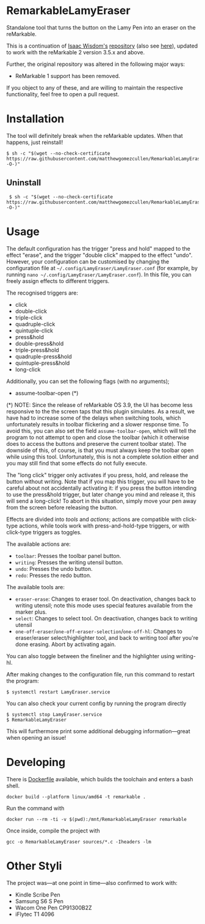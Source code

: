 # RemarkableLamyEraser

Standalone tool that turns the button on the Lamy Pen into an eraser on the reMarkable.

This is a continuation of
[Isaac Wisdom's][ghub:isaac-wisdom]
[repository][ghub:lamy:orig]
(also see [here][ghub:lamy:orig:maintenance]),
updated to work with the reMarkable 2 version 3.5.x and above.

Further, the original repository was altered in the following major ways:

  - ReMarkable 1 support has been removed.

If you object to any of these,
and are willing to maintain the respective functionality,
feel free to open a pull request.

# Installation

The tool will definitely break when the reMarkable updates.
When that happens, just reinstall!

``` console
$ sh -c "$(wget --no-check-certificate https://raw.githubusercontent.com/matthewgomezcullen/RemarkableLamyEraser/main/scripts/LamyInstall.sh -O-)"
```

## Uninstall

``` console
 $ sh -c "$(wget --no-check-certificate https://raw.githubusercontent.com/matthewgomezcullen/RemarkableLamyEraser/main/scripts/LamyUninstall.sh -O-)"
```

# Usage

The default configuration has the trigger "press and hold" mapped to the effect "erase",
and the trigger "double click" mapped to the effect "undo".
However, your configuration can be customised by changing the configuration file at
`~/.config/LamyEraser/LamyEraser.conf`
(for example, by running `nano ~/.config/LamyEraser/LamyEraser.conf`).
In this file, you can freely assign effects to different triggers.

The recognised triggers are:

  * click
  * double-click
  * triple-click
  * quadruple-click
  * quintuple-click
  * press&hold
  * double-press&hold
  * triple-press&hold
  * quadruple-press&hold
  * quintuple-press&hold
  * long-click

Additionally, you can set the following flags (with no arguments);
  * assume-toolbar-open (*)

(*) NOTE: Since the release of reMarkable OS 3.9,
the UI has become less responsive to the the screen taps that this plugin simulates.
As a result, we have had to increase some of the delays when switching tools,
which unfortunately results in toolbar flickering and a slower response time.
To avoid this, you can also set the field `assume-toolbar-open`,
which will tell the program to not attempt to open and close the toolbar
(which it otherwise does to access the buttons and preserve the current toolbar state).
The downside of this, of course, is that you must always keep the toolbar open while using this tool.
Unfortunately, this is not a complete solution either and you may still find that some effects do not fully execute.

The "long click" trigger only activates if you press, hold, and release the button without writing.
Note that if you map this trigger, you will have to be careful about not accidentally activating it:
if you press the button intending to use the press&hold trigger, but later change you mind and release it,
this will send a long-click!
To abort in this situation, simply move your pen away from the screen before releasing the button.

Effects are divided into *tools* and *actions*;
actions are compatible with click-type actions,
while tools work with press-and-hold-type triggers,
or with click-type triggers as toggles.

The available actions are:

  * `toolbar`: Presses the toolbar panel button.
  * `writing`: Presses the writing utensil button.
  * `undo`: Presses the undo button.
  * `redo`: Presses the redo button.

The available tools are:

  * `eraser-erase`: Changes to eraser tool.
    On deactivation, changes back to writing utensil;
    note this mode uses special features available from the marker plus.
  * `select`: Changes to select tool.
    On deactivation, changes back to writing utensil
  * `one-off-eraser`/`one-off-eraser-selection`/`one-off-hl`: Changes to eraser/eraser select/highlighter tool,
    and back to writing tool after you're done erasing.
    Abort by activating again.

You can also toggle between the fineliner and the highlighter using writing-hl.

After making changes to the configuration file,
run this command to restart the program:

``` console
$ systemctl restart LamyEraser.service
```

You can also check your current config by running the program directly

``` console
$ systemctl stop LamyEraser.service
$ RemarkableLamyEraser
```

This will furthermore print some additional debugging information—great when opening an issue!

# Developing

There is [Dockerfile](./Dockerfile) available,
which builds the toolchain and enters a bash shell.

``` console
docker build --platform linux/amd64 -t remarkable .
```

Run the command with

``` console
docker run --rm -ti -v $(pwd):/mnt/RemarkableLamyEraser remarkable
```

Once inside, compile the project with
``` console
gcc -o RemarkableLamyEraser sources/*.c -Iheaders -lm
```

# Other Styli

The project was—at one point in time—also confirmed to work with:

 * Kindle Scribe Pen
 * Samsung S6 S Pen
 * Wacom One Pen CP91300B2Z
 * iFlytec T1 4096

[ghub:isaac-wisdom]: https://github.com/isaacwisdom
[ghub:lamy:orig]: https://github.com/isaacwisdom/RemarkableLamyEraser
[ghub:lamy:orig:maintenance]: https://github.com/isaacwisdom/RemarkableLamyEraser/issues/70
